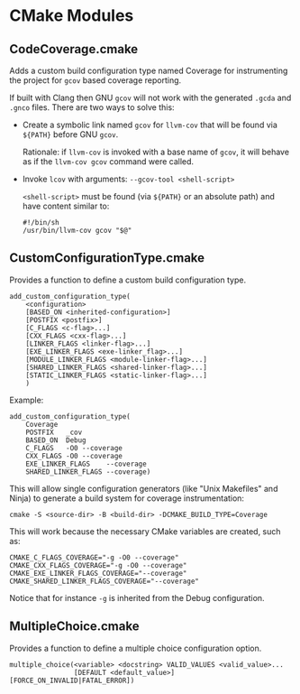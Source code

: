 # CMake Modules

## CodeCoverage.cmake

Adds a custom build configuration type named Coverage for instrumenting
the project for `gcov` based coverage reporting.

If built with Clang then GNU `gcov` will not work with the generated `.gcda`
and `.gnco` files. There are two ways to solve this:

- Create a symbolic link named `gcov` for `llvm-cov` that will be found
    via `${PATH}` before GNU `gcov`.

    Rationale: if `llvm-cov` is invoked with a base name of `gcov`, it will
    behave as if the `llvm-cov gcov` command were called.

- Invoke `lcov` with arguments: `--gcov-tool <shell-script>`

    `<shell-script>` must be found (via `${PATH}` or an absolute path) and
    have content similar to:

      #!/bin/sh
      /usr/bin/llvm-cov gcov "$@"

## CustomConfigurationType.cmake

Provides a function to define a custom build configuration type.

    add_custom_configuration_type(
        <configuration>
        [BASED_ON <inherited-configuration>]
        [POSTFIX <postfix>]
        [C_FLAGS <c-flag>...]
        [CXX_FLAGS <cxx-flag>...]
        [LINKER_FLAGS <linker-flag>...]
        [EXE_LINKER_FLAGS <exe-linker_flag>...]
        [MODULE_LINKER_FLAGS <module-linker-flag>...]
        [SHARED_LINKER_FLAGS <shared-linker-flag>...]
        [STATIC_LINKER_FLAGS <static-linker-flag>...]
        )

Example:

    add_custom_configuration_type(
        Coverage
        POSTFIX   _cov
        BASED_ON  Debug
        C_FLAGS   -O0 --coverage
        CXX_FLAGS -O0 --coverage
        EXE_LINKER_FLAGS    --coverage
        SHARED_LINKER_FLAGS --coverage)

This will allow single configuration generators (like "Unix Makefiles" and
Ninja) to generate a build system for coverage instrumentation:

    cmake -S <source-dir> -B <build-dir> -DCMAKE_BUILD_TYPE=Coverage

This will work because the necessary CMake variables are created, such as:

    CMAKE_C_FLAGS_COVERAGE="-g -O0 --coverage"
    CMAKE_CXX_FLAGS_COVERAGE="-g -O0 --coverage"
    CMAKE_EXE_LINKER_FLAGS_COVERAGE="--coverage"
    CMAKE_SHARED_LINKER_FLAGS_COVERAGE="--coverage"

Notice that for instance `-g` is inherited from the Debug configuration.

## MultipleChoice.cmake

Provides a function to define a multiple choice configuration option.

    multiple_choice(<variable> <docstring> VALID_VALUES <valid_value>...
                    [DEFAULT <default_value>] [FORCE_ON_INVALID|FATAL_ERROR])

